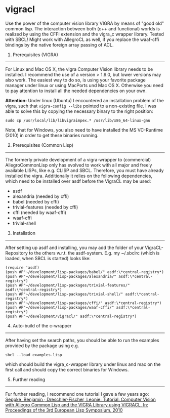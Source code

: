 vigracl
=======

Use the power of the computer vision library VIGRA by means of "good old" common lisp. The interaction between both (c++ and functional) worlds is realized by using the CFFI extension and the vigra_c wrapper library. Tested with SBCL! Might work with AllegroCL as well, if you replace the waaf-cffi bindings by the native foreign array passing of ACL.

1. Prerequisites (VIGRA)
-----------------------------------

For Linux and Mac OS X, the vigra Computer Vision library needs to be installed. I recommend the use of a version > 1.9.0, but lower versions may also work. The easiest way to do so, is using your favorite package manager under linux or using MacPorts und  Mac OS X. Otherwise you need to pay attention to install all the needed dependencies on your own.

<b>Attention:</b> Under linux (Ubuntu) I encountered an installation problem of the vigra, such that `vigra-config --libs` pointed to a non-existing file. I was able to solve this by copying the necessary binary to the right position:

    sudo cp /usr/local/lib/libvigraimpex.* /usr/lib/x86_64-linux-gnu

Note, that for Windows, you also need to have installed the MS VC-Runtime (2010) in order to get these binaries running.


2. Prerequisites (Common Lisp)
-----------------------------------

The formerly private development of a vigra-wrapper to (commercial) AllegroCommonLisp only has evolved to work with all major and freely available LISPs, like e.g. CLISP and SBCL. Therefore, you must have already installed the vigra. 
Additionally it relies on the following dependencies, which need to be installed over asdf before the VigraCL may be used:

 * asdf 
 * alexandria (needed by cffi)
 * babel (needed by cffi)
 * trivial-features (needed by cffi)
 * cffi (needed by waaf-cffi)
 * waaf-cffi
 * trivial-shell

3. Installation
-----------------------------------

After setting up asdf and installing, you may add the folder of your VigraCL-Repository to the others w.r.t. the asdf-system. E.g. my ~/.sbclrc (which is loaded, when SBCL is started) looks like:

    (require 'asdf)              
    (push #P"~/development/lisp-packages/babel/" asdf:\*central-registry*)
    (push #P"~/development/lisp-packages/alexandria/" asdf:\*central-registry*)
    (push #P"~/development/lisp-packages/trivial-features/" asdf:\*central-registry*)
    (push #P"~/development/lisp-packages/trivial-shell/" asdf:\*central-registry*)
    (push #P"~/development/lisp-packages/cffi/" asdf:\*central-registry*)
    (push #P"~/development/lisp-packages/waaf-cffi/" asdf:\*central-registry*)
    (push #P"~/development/vigracl/" asdf:\*central-registry*)

4. Auto-build of the c-wrapper
-----------------------------------

After having set the search paths, you should be able to run the examples provided by the package using e.g.

    sbcl --load examples.lisp 

which should build the vigra_c-wrapper library under linux and mac on the first call and should copy the correct binaries for Windows.

5. Further reading
-----------------------------------

Fur further reading, I recommend one tutorial I gave a few years ago:
<a href="http://kogs-www.informatik.uni-hamburg.de/~seppke/content/research/publications/2010_seppkeetal_els.pdf">Seppke, Benjamin ; Dreschler-Fischer, Leonie: Tutorial: Computer Vision with Allegro Common Lisp and the VIGRA Library using VIGRACL. In: Proceedings of the 3rd European Lisp Symposium, 2010</a>

